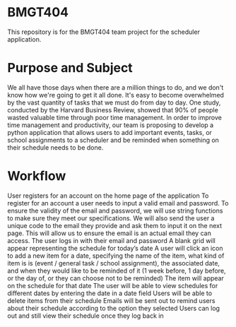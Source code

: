 # BMGT404 
This repository is for the BMGT404 team project for the scheduler application.

# Purpose and Subject
We all have those days when there are a million things to do, and we don't know how we're going to get it all done. It's easy to become overwhelmed by the vast quantity of tasks that we must do from day to day. One study, conducted by the Harvard Business Review, showed that 90% of people wasted valuable time through poor time management. In order to improve time management and productivity, our team is proposing to develop a python application that allows users to add important events, tasks, or school assignments to a scheduler and be reminded when something on their schedule needs to be done. 

# Workflow
User registers for an account on the home page of the application 
To register for an account a user needs to input a valid email and password. To ensure the validity of the email and password, we will use string functions to make sure they meet our specifications. We will also send the user a unique code to the email they provide and ask them to input it on the next page. This will allow us to ensure the email is an actual email they can access.
The user logs in with their email and password 
A blank grid will appear representing the schedule for today’s date
A user will click an icon to add a new item for a date, specifying the name of the item, what kind of item is is (event / general task / school assignment), the associated date, and when they would like to be reminded of it (1 week before, 1 day before, or the day of, or they can choose not to be reminded)
The item will appear on the schedule for that date
The user will be able to view schedules for different dates by entering the date in a date field
Users will be able to delete items from their schedule
Emails will be sent out to remind users about their schedule according to the option they selected
Users can log out and still view their schedule once they log back in




